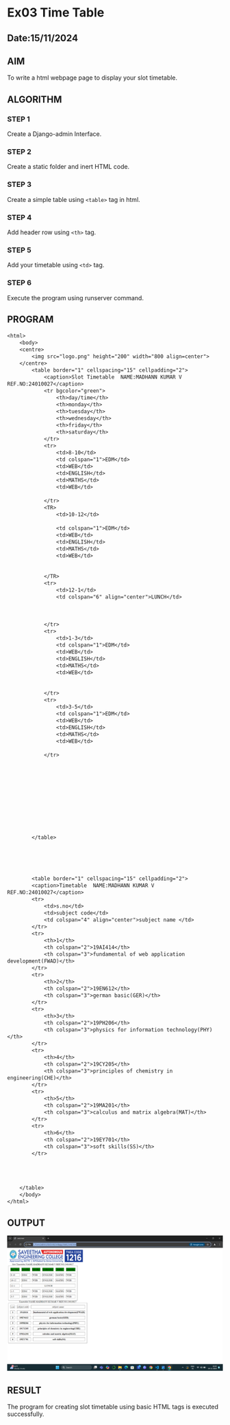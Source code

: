 # Ex03 Time Table
## Date:15/11/2024

## AIM
To write a html webpage page to display your slot timetable.

## ALGORITHM
### STEP 1
Create a Django-admin Interface.

### STEP 2
Create a static folder and inert HTML code.

### STEP 3
Create a simple table using ```<table>``` tag in html.

### STEP 4
Add header row using ```<th>``` tag.

### STEP 5
Add your timetable using ```<td>``` tag.

### STEP 6
Execute the program using runserver command.

## PROGRAM
```
<html>
    <body>
    <centre>
        <img src="logo.png" height="200" width="800 align=center">  
    </centre>    
        <table border="1" cellspacing="15" cellpadding="2">
            <caption>Slot Timetable  NAME:MADHANN KUMAR V   REF.NO:24010027</caption>
            <tr bgcolor="green">
                <th>day/time</th>
                <th>monday</th>
                <th>tuesday</th>
                <th>wednesday</th>
                <th>friday</th>
                <th>saturday</th>
            </tr>
            <tr>
                <td>8-10</td>
                <td colspan="1">EDM</td>
                <td>WEB</td>
                <td>ENGLISH</td>
                <td>MATHS</td>
                <td>WEB</td>

            </tr>
            <TR>
                <td>10-12</td>
                
                <td colspan="1">EDM</td>
                <td>WEB</td>
                <td>ENGLISH</td>
                <td>MATHS</td>
                <td>WEB</td>
                

            </TR>
            <tr>
                <td>12-1</td>
                <td colspan="6" align="center">LUNCH</td>
                


            </tr>
            <tr>
                <td>1-3</td>
                <td colspan="1">EDM</td>
                <td>WEB</td>
                <td>ENGLISH</td>
                <td>MATHS</td>
                <td>WEB</td>


            </tr>
            <tr>
                <td>3-5</td>
                <td colspan="1">EDM</td>
                <td>WEB</td>
                <td>ENGLISH</td>
                <td>MATHS</td>
                <td>WEB</td>

            </tr>
          
    
            
                







        </table>





        <table border="1" cellspacing="15" cellpadding="2">
        <caption>Timetable  NAME:MADHANN KUMAR V    REF.NO:24010027</caption>
        <tr>
            <td>s.no</td>
            <td>subject code</td>
            <td colspan="4" align="center">subject name </td>
        </tr>
        <tr>
            <th>1</th>
            <th colspan="2">19AI414</th>
            <th colspan="3">fundamental of web application development(FWAD)</th>
        </tr>
        <tr>
            <th>2</th>
            <th colspan="2">19EN612</th>
            <th colspan="3">german basic(GER)</th>
        </tr>
        <tr>
            <th>3</th>
            <th colspan="2">19PH206</th>
            <th colspan="3">physics for information technology(PHY)</th>
        </tr>
        <tr>
            <th>4</th>
            <th colspan="2">19CY205</th>
            <th colspan="3">principles of chemistry in engineering(CHE)</th>
        </tr>
        <tr>
            <th>5</th>
            <th colspan="2">19MA201</th>
            <th colspan="3">calculus and matrix algebra(MAT)</th>
        </tr>
        <tr>
            <th>6</th>
            <th colspan="2">19EY701</th>
            <th colspan="3">soft skills(SS)</th>
        </tr>
        
        
        
    
    </table>
    </body>
</html>
```

## OUTPUT

![alt text](<Screenshot (29).png>)

## RESULT
The program for creating slot timetable using basic HTML tags is executed successfully.
